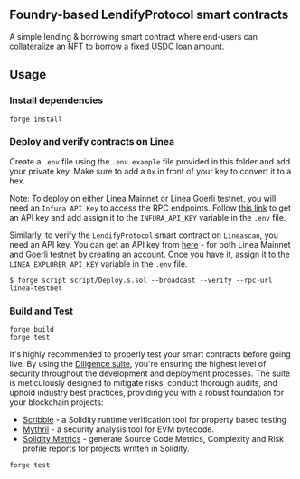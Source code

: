 ## Foundry-based LendifyProtocol smart contracts

A simple lending & borrowing smart contract where end-users can collateralize an NFT to borrow a fixed USDC loan amount.

## Usage

### Install dependencies

```
forge install
```

### Deploy and verify contracts on Linea

Create a `.env` file using the `.env.example` file provided in this folder and add your private key. Make sure to add a `0x` in front of your key to convert it to a hex.

Note: To deploy on either Linea Mainnet or Linea Goerli testnet, you will need an `Infura API Key` to access the RPC endpoints. Follow [this link](https://www.infura.io/networks/ethereum/linea) to get an API key and add assign it to the `INFURA_API_KEY` variable in the `.env` file.

Similarly, to verify the `LendifyProtocol` smart contract on `Lineascan`, you need an API key. You can get an API key from [here](https://lineascan.build/) - for both Linea Mainnet and Goerli testnet by creating an account. Once you have it, assign it to the `LINEA_EXPLORER_API_KEY` variable in the `.env` file.

```shell
$ forge script script/Deploy.s.sol --broadcast --verify --rpc-url linea-testnet
```

### Build and Test

```
forge build
forge test
```

It's highly recommended to properly test your smart contracts before going live. By using the [Diligence suite](https://consensys.io/diligence/), you're ensuring the highest level of security throughout the development and deployment processes. The suite is meticulously designed to mitigate risks, conduct thorough audits, and uphold industry best practices, providing you with a robust foundation for your blockchain projects:

- [Scribble](https://github.com/Consensys/scribble) - a Solidity runtime verification tool for property based testing
- [Mythril](https://github.com/Consensys/mythril) - a security analysis tool for EVM bytecode.
- [Solidity Metrics](https://github.com/ConsenSys/vscode-solidity-metrics) - generate Source Code Metrics, Complexity and Risk profile reports for projects written in Solidity.

```
forge test
```
